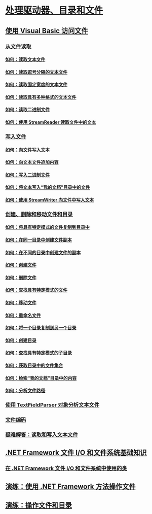# [处理驱动器、目录和文件](processing.md)
## [使用 Visual Basic 访问文件](file-access.md)
### [从文件读取](reading-from-files.md)
#### [如何：读取文本文件](how-to-read-from-text-files.md)
#### [如何：读取逗号分隔的文本文件](how-to-read-from-comma-delimited-text-files.md)
#### [如何：读取固定宽度的文本文件](how-to-read-from-fixed-width-text-files.md)
#### [如何：读取具有多种格式的文本文件](how-to-read-from-text-files-with-multiple-formats.md)
#### [如何：读取二进制文件](how-to-read-from-binary-files.md)
#### [如何：使用 StreamReader 读取文件中的文本](how-to-read-text-from-files-with-a-streamreader.md)
### [写入文件](writing-to-files.md)
#### [如何：向文件写入文本](how-to-write-text-to-files.md)
#### [如何：向文本文件追加内容](how-to-append-to-text-files.md)
#### [如何：写入二进制文件](how-to-write-to-binary-files.md)
#### [如何：将文本写入“我的文档”目录中的文件](how-to-write-text-to-files-in-the-my-documents-directory.md)
#### [如何：使用 StreamWriter 向文件中写入文本](how-to-write-text-to-files-with-a-streamwriter.md)
### [创建、删除和移动文件和目录](creating-deleting-and-moving-files-and-directories.md)
#### [如何：将具有特定模式的文件复制到目录中](how-to-copy-files-with-a-specific-pattern-to-a-directory.md)
#### [如何：在同一目录中创建文件副本](how-to-create-a-copy-of-a-file-in-the-same-directory.md)
#### [如何：在不同的目录中创建文件的副本](how-to-create-a-copy-of-a-file-in-a-different-directory.md)
#### [如何：创建文件](how-to-create-a-file.md)
#### [如何：删除文件](how-to-delete-a-file.md)
#### [如何：查找具有特定模式的文件](how-to-find-files-with-a-specific-pattern.md)
#### [如何：移动文件](how-to-move-a-file.md)
#### [如何：重命名文件](how-to-rename-a-file.md)
#### [如何：将一个目录复制到另一个目录](how-to-copy-a-directory-to-another-directory.md)
#### [如何：创建目录](how-to-create-a-directory.md)
#### [如何：查找具有特定模式的子目录](how-to-find-subdirectories-with-a-specific-pattern.md)
#### [如何：获取目录中的文件集合](how-to-get-the-collection-of-files-in-a-directory.md)
#### [如何：检索“我的文档”目录中的内容](how-to-retrieve-the-contents-of-the-my-documents-directory.md)
#### [如何：分析文件路径](how-to-parse-file-paths.md)
### [使用 TextFieldParser 对象分析文本文件](parsing-text-files-with-the-textfieldparser-object.md)
### [文件编码](file-encodings.md)
### [疑难解答：读取和写入文本文件](troubleshooting-reading-from-and-writing-to-text-files.md)
## [.NET Framework 文件 I/O 和文件系统基础知识](basics-of-net-framework-file-io-and-the-file-system.md)
### [在 .NET Framework 文件 I/O 和文件系统中使用的类](classes-used-in-net-framework-file-io-and-the-file-system.md)
## [演练：使用 .NET Framework 方法操作文件](walkthrough-manipulating-files-by-using-net-framework-methods.md)
## [演练：操作文件和目录](walkthrough-manipulating-files-and-directories.md)

